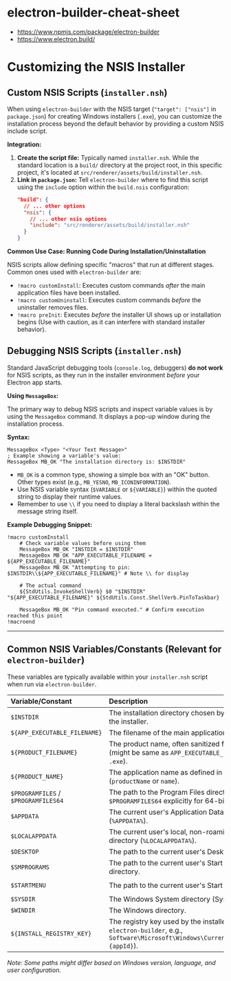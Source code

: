 # electron-builder-cheat-sheet

- https://www.npmjs.com/package/electron-builder
- https://www.electron.build/




# Customizing the NSIS Installer

## Custom NSIS Scripts (`installer.nsh`)

When using `electron-builder` with the NSIS target (`"target": ["nsis"]` in `package.json`) for creating Windows installers (`.exe`), you can customize the installation process beyond the default behavior by providing a custom NSIS include script.

**Integration:**

1.  **Create the script file:** Typically named `installer.nsh`. While the standard location is a `build/` directory at the project root, in this specific project, it's located at `src/renderer/assets/build/installer.nsh`.
2.  **Link in `package.json`:** Tell `electron-builder` where to find this script using the `include` option within the `build.nsis` configuration:
    ```json
    "build": {
      // ... other options
      "nsis": {
        // ... other nsis options
        "include": "src/renderer/assets/build/installer.nsh" 
      }
    }
    ```

**Common Use Case: Running Code During Installation/Uninstallation**

NSIS scripts allow defining specific "macros" that run at different stages. Common ones used with `electron-builder` are:

*   `!macro customInstall`: Executes custom commands *after* the main application files have been installed.
*   `!macro customUninstall`: Executes custom commands *before* the uninstaller removes files.
*   `!macro preInit`: Executes *before* the installer UI shows up or installation begins (Use with caution, as it can interfere with standard installer behavior).

## Debugging NSIS Scripts (`installer.nsh`)

Standard JavaScript debugging tools (`console.log`, debuggers) **do not work** for NSIS scripts, as they run in the installer environment *before* your Electron app starts.

**Using `MessageBox`:**

The primary way to debug NSIS scripts and inspect variable values is by using the `MessageBox` command. It displays a pop-up window during the installation process.

**Syntax:**

```nsh
MessageBox <Type> "<Your Text Message>"
; Example showing a variable's value:
MessageBox MB_OK "The installation directory is: $INSTDIR"
```

*   `MB_OK` is a common type, showing a simple box with an "OK" button. Other types exist (e.g., `MB_YESNO`, `MB_ICONINFORMATION`).
*   Use NSIS variable syntax (`$VARIABLE` or `${VARIABLE}`) within the quoted string to display their runtime values.
*   Remember to use `\\` if you need to display a literal backslash within the message string itself.

**Example Debugging Snippet:**

```nsh
!macro customInstall
    # Check variable values before using them
    MessageBox MB_OK "INSTDIR = $INSTDIR"
    MessageBox MB_OK "APP_EXECUTABLE_FILENAME = ${APP_EXECUTABLE_FILENAME}"
    MessageBox MB_OK "Attempting to pin: $INSTDIR\\${APP_EXECUTABLE_FILENAME}" # Note \\ for display

    # The actual command
    ${StdUtils.InvokeShellVerb} $0 "$INSTDIR" "${APP_EXECUTABLE_FILENAME}" ${StdUtils.Const.ShellVerb.PinToTaskbar}

    MessageBox MB_OK "Pin command executed." # Confirm execution reached this point
!macroend
```

---

## Common NSIS Variables/Constants (Relevant for `electron-builder`)

These variables are typically available within your `installer.nsh` script when run via `electron-builder`.

| Variable/Constant             | Description                                                                                                | Example Value (Typical)                |
| :---------------------------- | :--------------------------------------------------------------------------------------------------------- | :------------------------------------- |
| `$INSTDIR`                    | The installation directory chosen by the user or set by the installer.                                     | `C:\Users\User\AppData\Local\Programs\MyApp` or `C:\Program Files\MyApp` |
| `${APP_EXECUTABLE_FILENAME}`  | The filename of the main application executable.                                                           | `MyApp.exe`                            |
| `${PRODUCT_FILENAME}`         | The product name, often sanitized for use in filenames (might be same as `APP_EXECUTABLE_FILENAME` without `.exe`). | `MyApp`                                |
| `${PRODUCT_NAME}`             | The application name as defined in `package.json` (`productName` or `name`).                               | `My Application`                       |
| `$PROGRAMFILES` / `$PROGRAMFILES64` | The path to the Program Files directory (use `$PROGRAMFILES64` explicitly for 64-bit).                     | `C:\Program Files`                     |
| `$APPDATA`                    | The current user's Application Data directory (`%APPDATA%`).                                               | `C:\Users\User\AppData\Roaming`        |
| `$LOCALAPPDATA`               | The current user's local, non-roaming Application Data directory (`%LOCALAPPDATA%`).                         | `C:\Users\User\AppData\Local`          |
| `$DESKTOP`                    | The path to the current user's Desktop directory.                                                          | `C:\Users\User\Desktop`                |
| `$SMPROGRAMS`                 | The path to the current user's Start Menu Programs directory.                                              | `C:\Users\User\AppData\Roaming\Microsoft\Windows\Start Menu\Programs` |
| `$STARTMENU`                  | The path to the current user's Start Menu directory.                                                       | `C:\Users\User\AppData\Roaming\Microsoft\Windows\Start Menu` |
| `$SYSDIR`                     | The Windows System directory (System32).                                                                   | `C:\Windows\System32`                  |
| `$WINDIR`                     | The Windows directory.                                                                                     | `C:\Windows`                           |
| `${INSTALL_REGISTRY_KEY}`     | The registry key used by the installer (defined by `electron-builder`, e.g., `Software\Microsoft\Windows\CurrentVersion\Uninstall\{appId}`). | `Software\...\...\{guid}`              |

*Note: Some paths might differ based on Windows version, language, and user configuration.*


